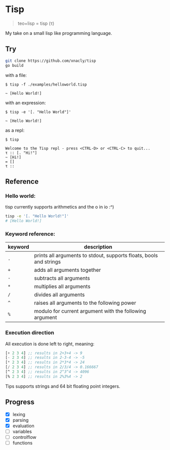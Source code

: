 # Tisp

> teo+lisp = tisp (τ)

My take on a small lisp like programming language.

## Try

```bash
git clone https://github.com/xnacly/tisp
go build
```

with a file:

```text
$ tisp -f ./examples/helloworld.tisp

~ [Hello World!]
```

with an expression:

```
$ tisp -e '[. "Hello World"]'

~ [Hello World!]
```

as a repl:

```
$ tisp

Welcome to the Tisp repl - press <CTRL-D> or <CTRL-C> to quit...
τ :: [. "Hi!"]
~ [Hi!]
= []
τ ::
```

## Reference

### Hello world:

tisp currently supports arithmetics and the o in io :^)

```bash
tisp -e '[. "Hello World!"]'
# [Hello World!]
```

### Keyword reference:

| keyword | description                                                        |
| ------- | ------------------------------------------------------------------ |
| `.`     | prints all arguments to stdout, supports floats, bools and strings |
| `+`     | adds all arguments together                                        |
| `-`     | subtracts all arguments                                            |
| `*`     | multiplies all arguments                                           |
| `/`     | divides all arguments                                              |
| `^`     | raises all arguments to the following power                        |
| `%`     | modulo for current argument with the following argument            |

### Execution direction

All execution is done left to right, meaning:

```lisp
[+ 2 3 4] ;; results in 2+3+4 -> 9
[- 2 3 4] ;; results in 2-3-4 -> -5
[* 2 3 4] ;; results in 2*3*4 -> 24
[/ 2 3 4] ;; results in 2/3/4 -> 0.166667
[^ 2 3 4] ;; results in 2^3^4 -> 4096
[% 2 3 4] ;; results in 2%3%4 -> 2
```

Tips supports strings and 64 bit floating point integers.

## Progress

- [x] lexing
- [x] parsing
- [x] evaluation
- [ ] variables
- [ ] controlflow
- [ ] functions
